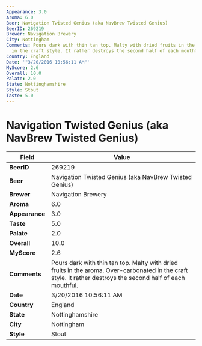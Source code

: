 ```yaml
---
Appearance: 3.0
Aroma: 6.0
Beer: Navigation Twisted Genius (aka NavBrew Twisted Genius)
BeerID: 269219
Brewer: Navigation Brewery
City: Nottingham
Comments: Pours dark with thin tan top. Malty with dried fruits in the aroma. Over-carbonated
  in the craft style. It rather destroys the second half of each mouthful.
Country: England
Date: '"3/20/2016 10:56:11 AM"'
MyScore: 2.6
Overall: 10.0
Palate: 2.0
State: Nottinghamshire
Style: Stout
Taste: 5.0
---
```


# Navigation Twisted Genius (aka NavBrew Twisted Genius)

| Field         | Value |
|---------------|-------|
| **BeerID** | 269219 |
| **Beer** | Navigation Twisted Genius (aka NavBrew Twisted Genius) |
| **Brewer** | Navigation Brewery |
| **Aroma** | 6.0 |
| **Appearance** | 3.0 |
| **Taste** | 5.0 |
| **Palate** | 2.0 |
| **Overall** | 10.0 |
| **MyScore** | 2.6 |
| **Comments** | Pours dark with thin tan top. Malty with dried fruits in the aroma. Over-carbonated in the craft style. It rather destroys the second half of each mouthful. |
| **Date** | 3/20/2016 10:56:11 AM |
| **Country** | England |
| **State** | Nottinghamshire |
| **City** | Nottingham |
| **Style** | Stout |
